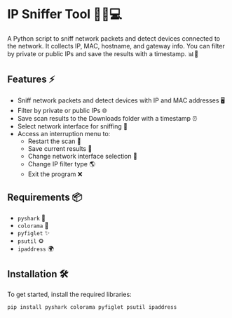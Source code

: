 # IP Sniffer Tool 🕵️‍♂️💻

A Python script to sniff network packets and detect devices connected to the network. It collects IP, MAC, hostname, and gateway info. You can filter by private or public IPs and save the results with a timestamp. 📊💾

## Features ⚡
- Sniff network packets and detect devices with IP and MAC addresses 🖥️
- Filter by private or public IPs 🌐
- Save scan results to the Downloads folder with a timestamp ⏰
- Select network interface for sniffing 🔌
- Access an interruption menu to:
  - Restart the scan 🔄
  - Save current results 📄
  - Change network interface selection 🔧
  - Change IP filter type 🌎
  - Exit the program ❌

## Requirements 📦
- `pyshark` 🦈
- `colorama` 🎨
- `pyfiglet` ✨
- `psutil` ⚙️
- `ipaddress` 🌍

## Installation 🛠️

To get started, install the required libraries:

```bash
pip install pyshark colorama pyfiglet psutil ipaddress
